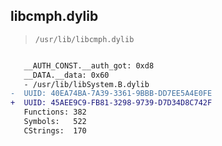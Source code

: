 ## libcmph.dylib

> `/usr/lib/libcmph.dylib`

```diff

   __AUTH_CONST.__auth_got: 0xd8
   __DATA.__data: 0x60
   - /usr/lib/libSystem.B.dylib
-  UUID: 40EA74BA-7A39-3361-9BBB-DD7EE5A4E0FE
+  UUID: 45AEE9C9-FB81-3298-9739-D7D34D8C742F
   Functions: 382
   Symbols:   522
   CStrings:  170

```

